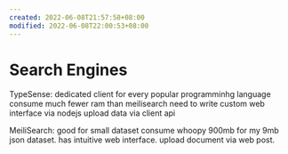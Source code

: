 ```yaml
---
created: 2022-06-08T21:57:58+08:00
modified: 2022-06-08T22:00:53+08:00
---
```


# Search Engines

TypeSense:
dedicated client for every popular programminhg language
consume much fewer ram than meilisearch
need to write custom web interface via nodejs
upload data via client api

MeiliSearch:
good for small dataset
consume whoopy 900mb for my 9mb json dataset.
has intuitive web interface.
upload document via web post.
